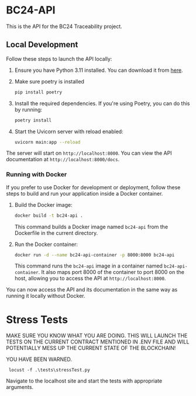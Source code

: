# BC24-API

This is the API for the BC24 Traceability project.

## Local Development

Follow these steps to launch the API locally:

1. Ensure you have Python 3.11 installed. You can download it from [here](https://www.python.org/downloads/).

2. Make sure poetry is installed

   ```bash
   pip install poetry
   ```

3. Install the required dependencies. If you're using Poetry, you can do this by running:

   ```bash
   poetry install
   ```

4. Start the Uvicorn server with reload enabled:

   ```bash
   uvicorn main:app --reload
   ```

The server will start on `http://localhost:8000`. You can view the API documentation at `http://localhost:8000/docs`.

### Running with Docker

If you prefer to use Docker for development or deployment, follow these steps to build and run your application inside a Docker container.

1. Build the Docker image:

   ```bash
   docker build -t bc24-api .
   ```

   This command builds a Docker image named `bc24-api` from the Dockerfile in the current directory.

2. Run the Docker container:

   ```bash
   docker run -d --name bc24-api-container -p 8000:8000 bc24-api
   ```

   This command runs the `bc24-api` image in a container named `bc24-api-container`. It also maps port 8000 of the container to port 8000 on the host, allowing you to access the API at `http://localhost:8000`.

You can now access the API and its documentation in the same way as running it locally without Docker.

# Stress Tests

MAKE SURE YOU KNOW WHAT YOU ARE DOING. THIS WILL LAUNCH THE TESTS ON THE CURRENT CONTRACT MENTIONED IN .ENV FILE AND WILL POTENTIALLY MESS UP THE CURRENT STATE OF THE BLOCKCHAIN! 

YOU HAVE BEEN WARNED.

```
 locust -f .\tests\stressTest.py
```

Navigate to the localhost site and start the tests with appropriate arguments.
